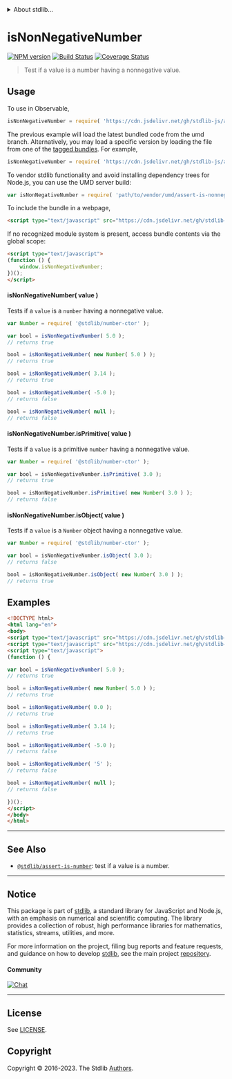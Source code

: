 <!--

@license Apache-2.0

Copyright (c) 2018 The Stdlib Authors.

Licensed under the Apache License, Version 2.0 (the "License");
you may not use this file except in compliance with the License.
You may obtain a copy of the License at

   http://www.apache.org/licenses/LICENSE-2.0

Unless required by applicable law or agreed to in writing, software
distributed under the License is distributed on an "AS IS" BASIS,
WITHOUT WARRANTIES OR CONDITIONS OF ANY KIND, either express or implied.
See the License for the specific language governing permissions and
limitations under the License.

-->


<details>
  <summary>
    About stdlib...
  </summary>
  <p>We believe in a future in which the web is a preferred environment for numerical computation. To help realize this future, we've built stdlib. stdlib is a standard library, with an emphasis on numerical and scientific computation, written in JavaScript (and C) for execution in browsers and in Node.js.</p>
  <p>The library is fully decomposable, being architected in such a way that you can swap out and mix and match APIs and functionality to cater to your exact preferences and use cases.</p>
  <p>When you use stdlib, you can be absolutely certain that you are using the most thorough, rigorous, well-written, studied, documented, tested, measured, and high-quality code out there.</p>
  <p>To join us in bringing numerical computing to the web, get started by checking us out on <a href="https://github.com/stdlib-js/stdlib">GitHub</a>, and please consider <a href="https://opencollective.com/stdlib">financially supporting stdlib</a>. We greatly appreciate your continued support!</p>
</details>

# isNonNegativeNumber

[![NPM version][npm-image]][npm-url] [![Build Status][test-image]][test-url] [![Coverage Status][coverage-image]][coverage-url] <!-- [![dependencies][dependencies-image]][dependencies-url] -->

> Test if a value is a number having a nonnegative value.



<section class="usage">

## Usage

To use in Observable,

```javascript
isNonNegativeNumber = require( 'https://cdn.jsdelivr.net/gh/stdlib-js/assert-is-nonnegative-number@umd/browser.js' )
```
The previous example will load the latest bundled code from the umd branch. Alternatively, you may load a specific version by loading the file from one of the [tagged bundles](https://github.com/stdlib-js/assert-is-nonnegative-number/tags). For example,

```javascript
isNonNegativeNumber = require( 'https://cdn.jsdelivr.net/gh/stdlib-js/assert-is-nonnegative-number@v0.1.1-umd/browser.js' )
```

To vendor stdlib functionality and avoid installing dependency trees for Node.js, you can use the UMD server build:

```javascript
var isNonNegativeNumber = require( 'path/to/vendor/umd/assert-is-nonnegative-number/index.js' )
```

To include the bundle in a webpage,

```html
<script type="text/javascript" src="https://cdn.jsdelivr.net/gh/stdlib-js/assert-is-nonnegative-number@umd/browser.js"></script>
```

If no recognized module system is present, access bundle contents via the global scope:

```html
<script type="text/javascript">
(function () {
    window.isNonNegativeNumber;
})();
</script>
```

#### isNonNegativeNumber( value )

Tests if a `value` is a `number` having a nonnegative value.

<!-- eslint-disable no-new-wrappers -->

```javascript
var Number = require( '@stdlib/number-ctor' );

var bool = isNonNegativeNumber( 5.0 );
// returns true

bool = isNonNegativeNumber( new Number( 5.0 ) );
// returns true

bool = isNonNegativeNumber( 3.14 );
// returns true

bool = isNonNegativeNumber( -5.0 );
// returns false

bool = isNonNegativeNumber( null );
// returns false
```

#### isNonNegativeNumber.isPrimitive( value )

Tests if a `value` is a primitive `number` having a nonnegative value.

<!-- eslint-disable no-new-wrappers -->

```javascript
var Number = require( '@stdlib/number-ctor' );

var bool = isNonNegativeNumber.isPrimitive( 3.0 );
// returns true

bool = isNonNegativeNumber.isPrimitive( new Number( 3.0 ) );
// returns false
```

#### isNonNegativeNumber.isObject( value )

Tests if a `value` is a `Number` object having a nonnegative value.

<!-- eslint-disable no-new-wrappers -->

```javascript
var Number = require( '@stdlib/number-ctor' );

var bool = isNonNegativeNumber.isObject( 3.0 );
// returns false

bool = isNonNegativeNumber.isObject( new Number( 3.0 ) );
// returns true
```

</section>

<!-- /.usage -->

<section class="examples">

## Examples

<!-- eslint-disable no-new-wrappers -->

<!-- eslint no-undef: "error" -->

```html
<!DOCTYPE html>
<html lang="en">
<body>
<script type="text/javascript" src="https://cdn.jsdelivr.net/gh/stdlib-js/number-ctor@umd/browser.js"></script>
<script type="text/javascript" src="https://cdn.jsdelivr.net/gh/stdlib-js/assert-is-nonnegative-number@umd/browser.js"></script>
<script type="text/javascript">
(function () {

var bool = isNonNegativeNumber( 5.0 );
// returns true

bool = isNonNegativeNumber( new Number( 5.0 ) );
// returns true

bool = isNonNegativeNumber( 0.0 );
// returns true

bool = isNonNegativeNumber( 3.14 );
// returns true

bool = isNonNegativeNumber( -5.0 );
// returns false

bool = isNonNegativeNumber( '5' );
// returns false

bool = isNonNegativeNumber( null );
// returns false

})();
</script>
</body>
</html>
```

</section>

<!-- /.examples -->

<!-- Section for related `stdlib` packages. Do not manually edit this section, as it is automatically populated. -->

<section class="related">

* * *

## See Also

-   <span class="package-name">[`@stdlib/assert-is-number`][@stdlib/assert/is-number]</span><span class="delimiter">: </span><span class="description">test if a value is a number.</span>

</section>

<!-- /.related -->

<!-- Section for all links. Make sure to keep an empty line after the `section` element and another before the `/section` close. -->


<section class="main-repo" >

* * *

## Notice

This package is part of [stdlib][stdlib], a standard library for JavaScript and Node.js, with an emphasis on numerical and scientific computing. The library provides a collection of robust, high performance libraries for mathematics, statistics, streams, utilities, and more.

For more information on the project, filing bug reports and feature requests, and guidance on how to develop [stdlib][stdlib], see the main project [repository][stdlib].

#### Community

[![Chat][chat-image]][chat-url]

---

## License

See [LICENSE][stdlib-license].


## Copyright

Copyright &copy; 2016-2023. The Stdlib [Authors][stdlib-authors].

</section>

<!-- /.stdlib -->

<!-- Section for all links. Make sure to keep an empty line after the `section` element and another before the `/section` close. -->

<section class="links">

[npm-image]: http://img.shields.io/npm/v/@stdlib/assert-is-nonnegative-number.svg
[npm-url]: https://npmjs.org/package/@stdlib/assert-is-nonnegative-number

[test-image]: https://github.com/stdlib-js/assert-is-nonnegative-number/actions/workflows/test.yml/badge.svg?branch=v0.1.1
[test-url]: https://github.com/stdlib-js/assert-is-nonnegative-number/actions/workflows/test.yml?query=branch:v0.1.1

[coverage-image]: https://img.shields.io/codecov/c/github/stdlib-js/assert-is-nonnegative-number/main.svg
[coverage-url]: https://codecov.io/github/stdlib-js/assert-is-nonnegative-number?branch=main

<!--

[dependencies-image]: https://img.shields.io/david/stdlib-js/assert-is-nonnegative-number.svg
[dependencies-url]: https://david-dm.org/stdlib-js/assert-is-nonnegative-number/main

-->

[chat-image]: https://img.shields.io/gitter/room/stdlib-js/stdlib.svg
[chat-url]: https://app.gitter.im/#/room/#stdlib-js_stdlib:gitter.im

[stdlib]: https://github.com/stdlib-js/stdlib

[stdlib-authors]: https://github.com/stdlib-js/stdlib/graphs/contributors

[umd]: https://github.com/umdjs/umd
[es-module]: https://developer.mozilla.org/en-US/docs/Web/JavaScript/Guide/Modules

[deno-url]: https://github.com/stdlib-js/assert-is-nonnegative-number/tree/deno
[umd-url]: https://github.com/stdlib-js/assert-is-nonnegative-number/tree/umd
[esm-url]: https://github.com/stdlib-js/assert-is-nonnegative-number/tree/esm
[branches-url]: https://github.com/stdlib-js/assert-is-nonnegative-number/blob/main/branches.md

[stdlib-license]: https://raw.githubusercontent.com/stdlib-js/assert-is-nonnegative-number/main/LICENSE

<!-- <related-links> -->

[@stdlib/assert/is-number]: https://github.com/stdlib-js/assert-is-number/tree/umd

<!-- </related-links> -->

</section>

<!-- /.links -->
